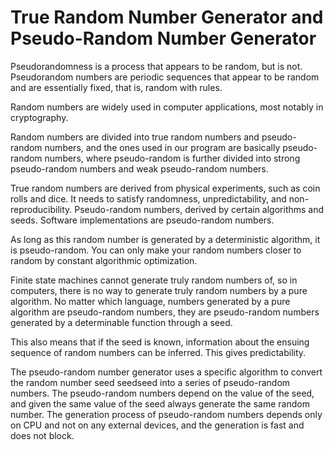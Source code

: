 # True Random Number Generator and Pseudo-Random Number Generator

Pseudorandomness is a process that appears to be random, but is not. Pseudorandom numbers are periodic sequences that appear to be random and are essentially fixed, that is, random with rules.

Random numbers are widely used in computer applications, most notably in cryptography.

Random numbers are divided into true random numbers and pseudo-random numbers, and the ones used in our program are basically pseudo-random numbers, where pseudo-random is further divided into strong pseudo-random numbers and weak pseudo-random numbers.

True random numbers are derived from physical experiments, such as coin rolls and dice. It needs to satisfy randomness, unpredictability, and non-reproducibility.
Pseudo-random numbers, derived by certain algorithms and seeds. Software implementations are pseudo-random numbers.

As long as this random number is generated by a deterministic algorithm, it is pseudo-random. You can only make your random numbers closer to random by constant algorithmic optimization.

Finite state machines cannot generate truly random numbers of, so in computers, there is no way to generate truly random numbers by a pure algorithm. No matter which language, numbers generated by a pure algorithm are pseudo-random numbers, they are pseudo-random numbers generated by a determinable function through a seed.

This also means that if the seed is known, information about the ensuing sequence of random numbers can be inferred. This gives predictability.

The pseudo-random number generator uses a specific algorithm to convert the random number seed seedseed into a series of pseudo-random numbers. The pseudo-random numbers depend on the value of the seed, and given the same value of the seed always generate the same random number. The generation process of pseudo-random numbers depends only on CPU and not on any external devices, and the generation is fast and does not block.


